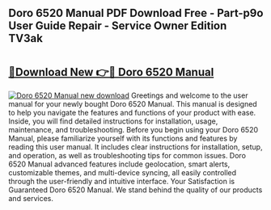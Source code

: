 ## Doro 6520 Manual PDF Download Free - Part-p9o User Guide Repair - Service Owner Edition TV3ak

# <h2><a href="http://cf29610.oget.top/?id=Doro+6520+Manual">🔗Download New 👉🔴 Doro 6520 Manual</a></h2>

[![Doro 6520 Manual new download](https://i.imgur.com/5g1atiW.png)](http://cf29610.oget.top/?id=Doro+6520+Manual)
Greetings and welcome to the user manual for your newly bought Doro 6520 Manual. This manual is designed to help you navigate the features and functions of your product with ease. Inside, you will find detailed instructions for installation, usage, maintenance, and troubleshooting. Before you begin using your Doro 6520 Manual, please familiarize yourself with its functions and features by reading this user manual. It includes clear instructions for installation, setup, and operation, as well as troubleshooting tips for common issues. Doro 6520 Manual advanced features include geolocation, smart alerts, customizable themes, and multi-device syncing, all easily controlled through the user-friendly and intuitive interface. Your Satisfaction is Guaranteed Doro 6520 Manual. We stand behind the quality of our products and services.
